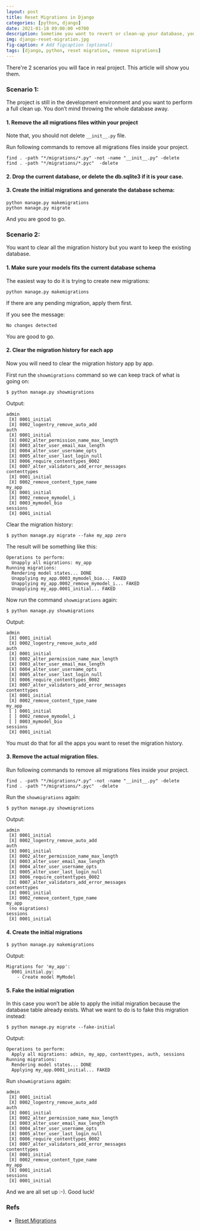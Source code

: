 ```yaml
---
layout: post
title: Reset Migrations in Django
categories: [python, django]
date: 2021-01-18 09:00:00 +0700
description: Sometime you want to revert or clean-up your database, you should remove all migrations or specify some migrations you want to delete.
img: django-reset-migration.jpg
fig-caption: # Add figcaption (optional)
tags: [django, python, reset migration, remove migrations]
---
```


There're 2 scenarios you will face in real project. This article will show you them.

### Scenario 1:
The project is still in the development environment and you want to perform a full clean up. You don’t mind throwing the whole database away.

#### 1. Remove the all migrations files within your project
Note that, you should not delete `__init__.py` file.

Run following commands to remove all migrations files inside your project.

```
find . -path "*/migrations/*.py" -not -name "__init__.py" -delete
find . -path "*/migrations/*.pyc"  -delete
```

#### 2. Drop the current database, or delete the db.sqlite3 if it is your case.
#### 3. Create the initial migrations and generate the database schema:

```
python manage.py makemigrations
python manage.py migrate
```

And you are good to go.

### Scenario 2:
You want to clear all the migration history but you want to keep the existing database.

#### 1. Make sure your models fits the current database schema
The easiest way to do it is trying to create new migrations:

```
python manage.py makemigrations
```

If there are any pending migration, apply them first.

If you see the message:

```
No changes detected
```

You are good to go.

#### 2. Clear the migration history for each app
Now you will need to clear the migration history app by app.

First run the `showmigrations` command so we can keep track of what is going on:

```
$ python manage.py showmigrations
```

Output:

```
admin
 [X] 0001_initial
 [X] 0002_logentry_remove_auto_add
auth
 [X] 0001_initial
 [X] 0002_alter_permission_name_max_length
 [X] 0003_alter_user_email_max_length
 [X] 0004_alter_user_username_opts
 [X] 0005_alter_user_last_login_null
 [X] 0006_require_contenttypes_0002
 [X] 0007_alter_validators_add_error_messages
contenttypes
 [X] 0001_initial
 [X] 0002_remove_content_type_name
my_app
 [X] 0001_initial
 [X] 0002_remove_mymodel_i
 [X] 0003_mymodel_bio
sessions
 [X] 0001_initial
```

Clear the migration history:

```
$ python manage.py migrate --fake my_app zero
```

The result will be something like this:

```
Operations to perform:
  Unapply all migrations: my_app
Running migrations:
  Rendering model states... DONE
  Unapplying my_app.0003_mymodel_bio... FAKED
  Unapplying my_app.0002_remove_mymodel_i... FAKED
  Unapplying my_app.0001_initial... FAKED
```

Now run the command `showmigrations` again:

```
$ python manage.py showmigrations
```

Output:

```
admin
 [X] 0001_initial
 [X] 0002_logentry_remove_auto_add
auth
 [X] 0001_initial
 [X] 0002_alter_permission_name_max_length
 [X] 0003_alter_user_email_max_length
 [X] 0004_alter_user_username_opts
 [X] 0005_alter_user_last_login_null
 [X] 0006_require_contenttypes_0002
 [X] 0007_alter_validators_add_error_messages
contenttypes
 [X] 0001_initial
 [X] 0002_remove_content_type_name
my_app
 [ ] 0001_initial
 [ ] 0002_remove_mymodel_i
 [ ] 0003_mymodel_bio
sessions
 [X] 0001_initial
```

You must do that for all the apps you want to reset the migration history.

#### 3. Remove the actual migration files.
Run following commands to remove all migrations files inside your project.

```
find . -path "*/migrations/*.py" -not -name "__init__.py" -delete
find . -path "*/migrations/*.pyc"  -delete
```

Run the `showmigrations` again:

```
$ python manage.py showmigrations
```

Output:

```
admin
 [X] 0001_initial
 [X] 0002_logentry_remove_auto_add
auth
 [X] 0001_initial
 [X] 0002_alter_permission_name_max_length
 [X] 0003_alter_user_email_max_length
 [X] 0004_alter_user_username_opts
 [X] 0005_alter_user_last_login_null
 [X] 0006_require_contenttypes_0002
 [X] 0007_alter_validators_add_error_messages
contenttypes
 [X] 0001_initial
 [X] 0002_remove_content_type_name
my_app
 (no migrations)
sessions
 [X] 0001_initial
```

#### 4. Create the initial migrations

```
$ python manage.py makemigrations
```

Output:

```
Migrations for 'my_app':
  0001_initial.py:
    - Create model MyModel
```

#### 5. Fake the initial migration
In this case you won’t be able to apply the initial migration because the database table already exists. What we want to do is to fake this migration instead:

```
$ python manage.py migrate --fake-initial
```

Output:

```
Operations to perform:
  Apply all migrations: admin, my_app, contenttypes, auth, sessions
Running migrations:
  Rendering model states... DONE
  Applying my_app.0001_initial... FAKED
```

Run `showmigrations` again:

```
admin
 [X] 0001_initial
 [X] 0002_logentry_remove_auto_add
auth
 [X] 0001_initial
 [X] 0002_alter_permission_name_max_length
 [X] 0003_alter_user_email_max_length
 [X] 0004_alter_user_username_opts
 [X] 0005_alter_user_last_login_null
 [X] 0006_require_contenttypes_0002
 [X] 0007_alter_validators_add_error_messages
contenttypes
 [X] 0001_initial
 [X] 0002_remove_content_type_name
my_app
 [X] 0001_initial
sessions
 [X] 0001_initial
```

And we are all set up :-). Good luck!

### Refs
- <a target="_blank" href="https://simpleisbetterthancomplex.com/tutorial/2016/07/26/how-to-reset-migrations.html">Reset Migrations</a>